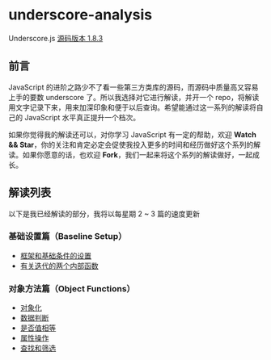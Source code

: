 # underscore-analysis
Underscore.js [源码版本 1.8.3](underscore.js)

## 前言
JavaScript 的进阶之路少不了看一些第三方类库的源码，而源码中质量高又容易上手的要数 underscore 了。所以我选择对它进行解读，并开一个 repo，将解读用文字记录下来，用来加深印象和便于以后查询。希望能通过这一系列的解读将自己的 JavaScript 水平真正提升一个档次。

如果你觉得我的解读还可以，对你学习 JavaScript 有一定的帮助，欢迎 **Watch && Star**，你的关注和肯定必定会促使我投入更多的时间和经历做好这个系列的解读。如果你愿意的话，也欢迎 **Fork**，我们一起来将这个系列的解读做好，一起成长。

## 解读列表
以下是我已经解读的部分，我将以每星期 2 ~ 3 篇的速度更新
### 基础设置篇（Baseline Setup）
- [框架和基础条件的设置](https://github.com/changxiupeng/underscore-analysis/issues/1)
- [有关迭代的两个内部函数](https://github.com/changxiupeng/underscore-analysis/issues/2)

### 对象方法篇（Object Functions）

- [对象化](https://github.com/changxiupeng/underscore-analysis/issues/3)
- [数据判断](https://github.com/changxiupeng/underscore-analysis/issues/4)
- [是否值相等](https://github.com/changxiupeng/underscore-analysis/issues/5)
- [属性操作](https://github.com/changxiupeng/underscore-analysis/issues/6)
- [查找和筛选](https://github.com/changxiupeng/underscore-analysis/issues/7)

